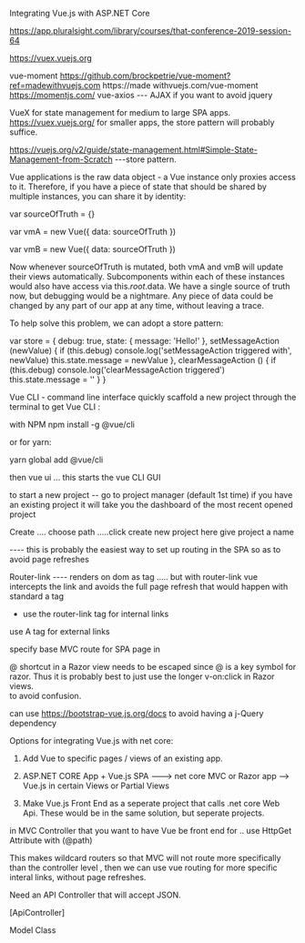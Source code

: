 Integrating Vue.js with ASP.NET Core

https://app.pluralsight.com/library/courses/that-conference-2019-session-64 

https://vuex.vuejs.org

vue-moment  https://github.com/brockpetrie/vue-moment?ref=madewithvuejs.com
https://made
withvuejs.com/vue-moment
https://momentjs.com/
vue-axios --- AJAX   if you want to avoid jquery

VueX  for state management for medium to large SPA apps.    https://vuex.vuejs.org/
for smaller apps, the store pattern will probably suffice.

https://vuejs.org/v2/guide/state-management.html#Simple-State-Management-from-Scratch  ---store pattern.

Vue applications is the raw data object - a Vue instance only proxies access to it. Therefore, if you have a piece of state that should be shared by multiple instances, you can share it by identity:

var sourceOfTruth = {}

var vmA = new Vue({
  data: sourceOfTruth
})

var vmB = new Vue({
  data: sourceOfTruth
})

Now whenever sourceOfTruth is mutated, both vmA and vmB will update their views automatically. Subcomponents within each of these instances would also have access via this.$root.$data. We have a single source of truth now, but debugging would be a nightmare. 
Any piece of data could be changed by any part of our app at any time, without leaving a trace.

To help solve this problem, we can adopt a store pattern:

var store = {
  debug: true,
  state: {
    message: 'Hello!'
  },
  setMessageAction (newValue) {
    if (this.debug) console.log('setMessageAction triggered with', newValue)
    this.state.message = newValue
  },
  clearMessageAction () {
    if (this.debug) console.log('clearMessageAction triggered')
    this.state.message = ''
  }
}



Vue CLI - command line interface quickly scaffold a new project through the terminal
to get Vue CLI :

with NPM
npm install -g @vue/cli

or for yarn:

yarn global add @vue/cli

then vue ui ... this starts the vue CLI GUI

to start a new project -- go to project manager (default 1st time) if you have an existing project it will take you the dashboard 
of the most recent opened project

Create .... choose path .....click create new project here 
give project a name

----  this is probably the easiest way to set up routing in the SPA 
	so as to avoid page refreshes

Router-link ---- renders on dom as <a > tag ..... but with router-link vue intercepts the link and 
avoids the full page refresh that would  happen with standard a tag

*  use the router-link tag for internal links

use A tag for external links


specify base MVC route for SPA page in 


@ shortcut in a Razor view needs to be escaped since @ is a key symbol for razor. 
Thus it is probably best to just use the longer v-on:click in Razor views.  
to avoid confusion.

can use https://bootstrap-vue.js.org/docs to avoid having a j-Query dependency

Options for integrating Vue.js with net core:

1) Add Vue to specific pages / views of an existing app.

2) ASP.NET CORE App + Vue.js SPA
	--->  net core MVC  or Razor app
	-->  Vue.js in certain Views or Partial Views

3) Make Vue.js Front End as a seperate project that calls .net core Web Api.
	These would be in the same solution, but seperate projects.


in MVC Controller that you want to have Vue be front end for .. use HttpGet Attribute with (@path) 

This makes wildcard routers so that MVC will not route more specifically than the controller level
, then we can use vue routing for more specific interal links, without page refreshes.

 Need an API Controller that will accept JSON.

[ApiController]


Model Class 




